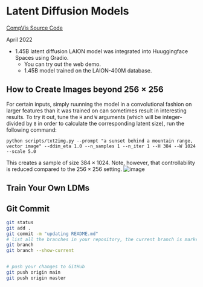 # Latent Diffusion Models
[CompVis Source Code](https://github.com/CompVis/latent-diffusion)

April 2022
- 1.45B latent diffusion LAION model was integrated into Huuggingface Spaces using Gradio.
  - You can try out the web demo.
  - 1.45B model trained on the LAION-400M database.

## How to Create Images beyond $256 \times 256$
For certain inputs, simply ruunning the model in a convolutional fashion on larger features than it was trained on can sometimes result in interesting results.
To try it out, tune the `H` and `W` arguments (which will be integer-divided by `8` in order to calculate the corresponding latent size), run the following command:
```
python scripts/txt2img.py --prompt "a sunset behind a mountain range, vector image" --ddim_eta 1.0 --n_samples 1 --n_iter 1 --H 384 --W 1024 --scale 5.0
```
This creates a sample of size $384 \times 1024$. Note, however, that controllability is reduced compared to the $256 \times 256$ setting.
![image](https://github.com/user-attachments/assets/99d64807-9c8e-4350-bede-7c8325ece012)


## Train Your Own LDMs


## Git Commit
```bash
git status
git add .
git commit -m "updating README.md"
# list all the branches in your repository, the current branch is marked with asterisk
git branch
git branch --show-current


# push your changes to GitHub
git push origin main
git push origin master
```




